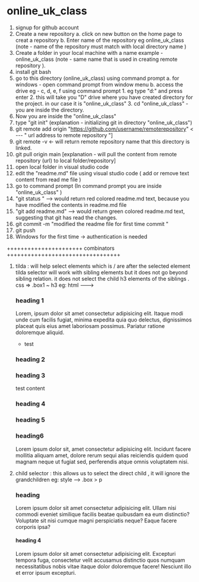 # online_uk_class

1. signup for github account 
2. Create a new repository 
    a.  click on new button on the home page to creat a repository
    b.  Enter name of the repository eg online_uk_class (note - name of the repository must match with local directory name )
3.  Create a folder in your local machine with a name example -  online_uk_class (note - same name that is used in creating remote repository ).
4.  install git bash 
5.  go to this directory (online_uk_class) using command prompt
    a.  for windows - open command prompt from window menu 
    b.  access the drive eg - c, d, e, f using command prompt 
        1.  eg type "d:" and press enter 
        2.  this will take you "D" drive where you have created directory for the project. in our case it is "online_uk_class"
        3.  cd "online_uk_class"  - you are inside the directory.
6.  Now you are inside the "online_uk_class"
7.  type "git init" (explanation - initializing git in directory "online_uk_class")
8.  git remote add origin "https://github.com/username/remoterepository" < --- " url address to remote repository "]
9.  git remote -v  <- will return remote repository name that this directory is linked.
10. git pull origin main [explanation - will pull the content from remote repository (url) to local folder/repository]
11. open local folder in visual studio code 
12. edit the "readme.md" file using visual studio code ( add or remove text content from read me file )
13. go to command prompt (In command prompt you are inside "online_uk_class" )
14. "git status " --> would return red colored readme.md text, because you have modified the contents in readme.md file
15. "git add readme.md" --> would return green colored readme.md text, suggesting that git has read the changes.
16. git commit -m "modified the readme file for first time commit "
17. git push 
18. Windows for the first time -> authentication is needed


++++++++++++++++++++++ combinators +++++++++++++++++++++++++++++++++

1. tilda : will help select elements which is / are after the selected element 
           tilda selector will work with sibling elements but it does not go beyond sibling relation.
           it does not select the child h3 elements of the siblings .
    css => .box1 ~ h3
    eg: html ---> 
    <h3>heading 1 </h3>
    <div class="box1">
        <p>Lorem, ipsum dolor sit amet consectetur adipisicing elit. Itaque modi unde cum facilis fugiat, minima expedita quia quo delectus, dignissimos placeat quis eius amet laboriosam possimus. Pariatur ratione doloremque aliquid.</p>
        <ul>
            <li>test</li>
        </ul>
    </div>
    <h3>heading 2 </h3>
    <h3>heading 3 </h3>
    <p> test content </p>
    <h3>heading 4 </h3>
    <h3>heading 5 </h3>
    <div class="box2">
        <h3>heading6</h3> <!-- this element is child of box2. box2 is a siblling for box1 element.  -->
        <p>Lorem ipsum dolor sit, amet consectetur adipisicing elit. Incidunt facere mollitia aliquam amet, dolore rerum sequi alias reiciendis quidem quod magnam neque ut fugiat sed, perferendis atque omnis voluptatem nisi.</p>
    </div>

2.  child selector :
    this allows us to select the direct child , it will ignore the grandchildren
    eg: 
     style --> .box > p
     <div class="box">
        <div>
            <h3>heading</h3> <!--this element is ignored-->
            <p>Lorem ipsum dolor sit amet consectetur adipisicing elit. Ullam nisi commodi eveniet similique facilis beatae quibusdam ea eum distinctio? Voluptate sit nisi cumque magni perspiciatis neque? Eaque facere corporis ipsa?</p>
        </div>
    </div>
    <div class="box">
        <h4>heading 4</h4>
        <p>Lorem ipsum dolor sit amet consectetur adipisicing elit. Excepturi tempora fuga, consectetur velit accusamus distinctio quos numquam necessitatibus nobis vitae itaque dolor doloremque facere! Nesciunt illo et error ipsum excepturi.</p>
    </div>

